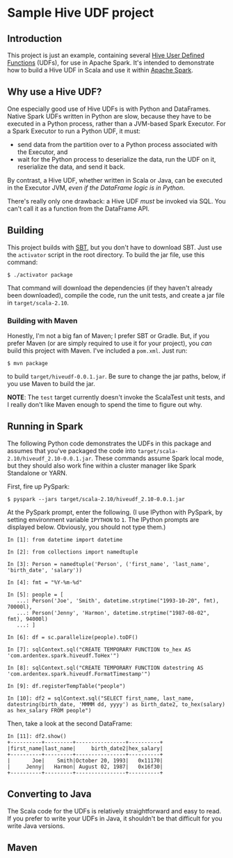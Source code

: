 # Sample Hive UDF project

## Introduction

This project is just an example, containing several
[Hive User Defined Functions][] (UDFs), for use in Apache Spark. It's
intended to demonstrate how to build a Hive UDF in Scala and use it within
[Apache Spark][].

## Why use a Hive UDF?

One especially good use of Hive UDFs is with Python and DataFrames.
Native Spark UDFs written in Python are slow, because they have to be
executed in a Python process, rather than a JVM-based Spark Executor.
For a Spark Executor to run a Python UDF, it must:

* send data from the partition over to a Python process associated with
  the Executor, and
* wait for the Python process to deserialize the data, run the UDF on it,
  reserialize the data, and send it back.

By contrast, a Hive UDF, whether written in Scala or Java, can be executed
in the Executor JVM, _even if the DataFrame logic is in Python_.

There's really only one drawback: a Hive UDF _must_ be invoked via SQL.
You can't call it as a function from the DataFrame API.

## Building

This project builds with [SBT][], but you don't have to download SBT. Just use
the `activator` script in the root directory. To build the jar file, use
this command:

```
$ ./activator package
```

That command will download the dependencies (if they haven't already been
downloaded), compile the code, run the unit tests, and create a jar file
in `target/scala-2.10`.

### Building with Maven

Honestly, I'm not a big fan of Maven; I prefer SBT or Gradle. But, if you
prefer Maven (or are simply required to use it for your project), you _can_
build this project with Maven. I've included a `pom.xml`. Just run:

```
$ mvn package
```

to build `target/hiveudf-0.0.1.jar`. Be sure to change the jar paths,
below, if you use Maven to build the jar.

**NOTE**: The `test` target currently doesn't invoke the ScalaTest unit
tests, and I really don't like Maven enough to spend the time to figure
out why.

## Running in Spark

The following Python code demonstrates the UDFs in this package and assumes
that you've packaged the code into `target/scala-2.10/hiveudf_2.10-0.0.1.jar`.
These commands assume Spark local mode, but they should also work fine within
a cluster manager like Spark Standalone or YARN.

First, fire up PySpark:

```
$ pyspark --jars target/scala-2.10/hiveudf_2.10-0.0.1.jar
```

At the PySpark prompt, enter the following. (I use IPython with PySpark,
by setting environment variable `IPYTHON` to `1`. The IPython prompts are 
displayed below. Obviously, you should not type them.)

```
In [1]: from datetime import datetime

In [2]: from collections import namedtuple

In [3]: Person = namedtuple('Person', ('first_name', 'last_name', 'birth_date', 'salary'))

In [4]: fmt = "%Y-%m-%d"

In [5]: people = [
   ...: Person('Joe', 'Smith', datetime.strptime("1993-10-20", fmt), 70000l),
   ...: Person('Jenny', 'Harmon', datetime.strptime("1987-08-02", fmt), 94000l)
   ...: ]

In [6]: df = sc.parallelize(people).toDF()

In [7]: sqlContext.sql("CREATE TEMPORARY FUNCTION to_hex AS 'com.ardentex.spark.hiveudf.ToHex'")

In [8]: sqlContext.sql("CREATE TEMPORARY FUNCTION datestring AS 'com.ardentex.spark.hiveudf.FormatTimestamp'")

In [9]: df.registerTempTable("people")

In [10]: df2 = sqlContext.sql("SELECT first_name, last_name, datestring(birth_date, 'MMMM dd, yyyy') as birth_date2, to_hex(salary) as hex_salary FROM people")
```

Then, take a look at the second DataFrame:

```
In [11]: df2.show()
+----------+---------+----------------+----------+
|first_name|last_name|     birth_date2|hex_salary|
+----------+---------+----------------+----------+
|       Joe|    Smith|October 20, 1993|   0x11170|
|     Jenny|   Harmon| August 02, 1987|   0x16f30|
+----------+---------+----------------+----------+
```

## Converting to Java

The Scala code for the UDFs is relatively straightforward and easy to
read. If you prefer to write your UDFs in Java, it shouldn't be that
difficult for you write Java versions.

## Maven



[Hive User Defined Functions]: https://cwiki.apache.org/confluence/display/Hive/LanguageManual+UDF
[Apache Spark]: http://spark.apache.org
[SBT]: http://scala-sbt.org
